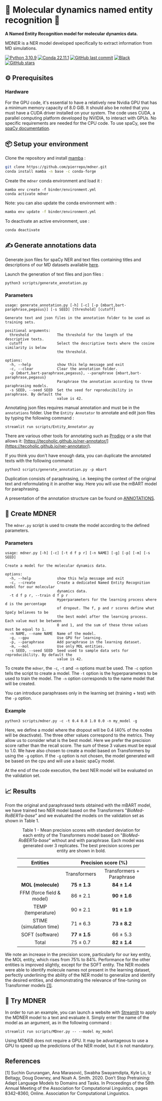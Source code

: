 # 📑 Molecular dynamics named entity recognition 🧬

**A Named Entity Recognition model for molecular dynamics data.**

MDNER is a NER model developed specifically to extract information from MD simulations.

[![Python 3.10.9](https://img.shields.io/badge/python-%E2%89%A5_3.10.9-blue.svg)](https://www.python.org/downloads/release/python-397/)
[![Conda 22.11.1](https://img.shields.io/badge/conda-%E2%89%A5_22.11.1-green.svg)](https://docs.conda.io/en/latest/miniconda.html)
[![GitHub last commit](https://img.shields.io/github/last-commit/pierrepo/mdner.svg)](https://github.com/pierrepo/mdner)
[![Black](https://img.shields.io/badge/code%20style-black-black)](https://github.com/psf/black)
[![GitHub stars](https://img.shields.io/github/stars/pierrepo/mdner.svg?style=social)](https://github.com/pierrepo/mdner)

## ⚙️ Prerequisites

### Hardware

For the GPU code, it's essential to have a relatively new Nvidia GPU that has a minimum memory capacity of 8.0 GiB.
It should also be noted that you must have a CUDA driver installed on your system. The code uses CUDA, a parallel computing platform developed by NVIDIA, to interact with GPUs. No specific requirements are needed for the CPU code. To use spaCy, see the [spaCy documentation](https://spacy.io/usage).

## 📦 Setup your environment

Clone the repository and install [mamba](https://github.com/mamba-org/mamba) :

```bash
git clone https://github.com/pierrepo/mdner.git
conda install mamba -n base -c conda-forge
```

Create the `mdner` conda environment and load it :

```
mamba env create -f binder/environment.yml
conda activate mdner
```

Note: you can also update the conda environment with :

```bash
mamba env update -f binder/environment.yml
```

To deactivate an active environment, use :

```
conda deactivate
```

## ✍ Generate annotations data

Generate json files for spaCy NER and text files containing titles and descriptions of our MD datasets available [here](https://sandbox.zenodo.org/record/1171298).

Launch the generation of text files and json files :

```
python3 scripts/generate_annotation.py
```

### Parameters

```
usage: generate_annotation.py [-h] [-c] [-p {mbart,bart-paraphrase,pegasus}] [-s SEED] [threshold] [cutoff]

Generate text and json files in the annotation folder to be used as training sets.

positional arguments:
  threshold             The threshold for the length of the descriptive texts.
  cutoff                Select the descriptive texts where the cosine similarity is below
                        the threshold.

options:
  -h, --help            show this help message and exit
  -c, --clear           Clear the annotation folder.
  -p {mbart,bart-paraphrase,pegasus}, --paraphrase {mbart,bart-paraphrase,pegasus}
                        Paraphrase the annotation according to three paraphrasing models.
  -s SEED, --seed SEED  Set the seed for reproducibility in paraphrase. By default the
                        value is 42.
```

Annotating json files requires manual annotation and must be in the `annotations` folder. Use the `Entity Annotator` to annotate and edit json files by typing the following command :

```
streamlit run scripts/Entity_Annotator.py
```

There are various other tools for annotating such as [Prodigy](https://prodi.gy/) or a site that allows it: [https://tecoholic.github.io/ner-annotator/](https://tecoholic.github.io/ner-annotator/).

If you think you don't have enough data, you can duplicate the annotated texts with the following command:

```
python3 scripts/generate_annotation.py -p mbart
```

Duplication consists of paraphrasing, i.e. keeping the context of the original text and reformulating it in another way. Here you will use the mBART model for paraphrasing.

A presentation of the annotation structure can be found on [ANNOTATIONS](https://github.com/pierrepo/mdner/blob/main/doc/ANNOTATIONS.md).

## 📑 Create MDNER

The `mdner.py` script is used to create the model according to the defined parameters.

### Parameters

```
usage: mdner.py [-h] [-c] [-t d f p r] [-n NAME] [-g] [-p] [-m] [-s SEED]

Create a model for the molecular dynamics data.

options:
  -h, --help            show this help message and exit
  -c, --create          Create a dedicated Named Entity Recognition model for our molecular
                        dynamics data.
  -t d f p r, --train d f p r
                        Hyperparameters for the learning process where d is the percentage
                        of dropout. The f, p and r scores define what SpaCy believes to be
                        the best model after the learning process. Each value must be between
                        0 and 1, and the sum of these three values must be equal to 1.
  -n NAME, --name NAME  Name of the model.
  -g, --gpu             Use GPU for learning.
  -p, --paraphrase      Add paraphrase in the learning dataset.
  -m, --mol             Use only MOL entities.
  -s SEED, --seed SEED  Seed used to sample data sets for reproducibility. By default the
                        value is 42.
```

To create the `mdner`, the `-c`, `-t` and `-n` options must be used. The `-c` option tells the script to create a model. The `-t` option is the hyperparameters to be used to train the model. The `-n` option corresponds to the name model that will be created.

You can introduce paraphrases only in the learning set (training + test) with the `-p` option.

### Example

```
python3 scripts/mdner.py -c -t 0.4 0.0 1.0 0.0 -n my_model -g
```

Here, we define a model where the dropout will be 0.4 (40% of the nodes will be deactivate). The three other values correspond to the metrics. They allow us to consider what is the best model. Here we prefer the precision score rather than the recall score. The sum of these 3 values must be equal to 1.0. We have also chosen to create a model based on Transformers by using the `-g` option. If the `-g` option is not chosen, the model generated will be based on the cpu and will use a basic spaCy model.

At the end of the code execution, the best NER model will be evaluated on the validation set.

## 📈 Results
From the original and paraphrased texts obtained with the mBART model, we have trained two NER model based on the Transformers "*BioMed-RoBERTa-base*" and we evaluated the models on the validation set as shown in Table 1.

<figure class="table" align="center">
<figcaption> Table 1 - Mean precision scores with standard deviation for each entity of the Transformers model based on "<i>BioMed-RoBERTa-base</i>" without and with paraphrase. Each model was generated over 3 replicates. The best precision scores per entity are shown in bold.</figcaption>
<table align="center">
<thead>
  <tr>
    <th>Entities<br></th>
    <th colspan="2">Precision score (%)<br></th>
  </tr>
</thead>
<tbody>
  <tr>
    <td></td>
    <td align="center">Transformers</td>
    <td align="center">Transformers + Paraphrase</td>
  </tr>
  <tr style="font-weight: bold;">
    <td align="center">MOL (molecule)</td>
    <td align="center">75 ± 1.3</td>
    <td align="center"><b>84 ± 1.4</b></td>
  </tr>
  <tr>
    <td align="center">FFM (force field &amp; model)</td>
    <td align="center">86 ± 2.1</td>
    <td align="center"><b>90 ± 1.6</b></td>
  </tr>
  <tr>
    <td align="center">TEMP (temperature)</td>
    <td align="center">90 ± 2.1</td>
    <td align="center"><b>91 ± 1.9</b></td>
  </tr>
  <tr>
    <td align="center">STIME (simulation time)</td>
    <td align="center">71 ± 6.3</td>
    <td align="center"><b>73 ± 8.2</b></td>
  </tr>
  <tr>
    <td align="center">SOFT (software)</td>
    <td align="center"><b>77 ± 1.5</b></td>
    <td align="center">66 ± 5.3</td>
  </tr>
  <tr>
    <td align="center">Total</td>
    <td align="center">75 ± 0.7</td>
    <td align="center"><b>82 ± 1.4</b></td>
  </tr>
</tbody>
</table>
</figure>

We note an increase in the precision score, particularly for our key entity, the MOL entity, which rises from 75% to 84%. Performance for the other entities is improved slightly, except for the SOFT entity.
The NER models were able to identify molecule names not present in the learning dataset, perfectly underlining the ability of the NER model to generalize and identify the desired entities, and demonstrating the relevance of fine-tuning on Transformer models [[1]](#1).

## 🚀 Try MDNER

In order to run an example, you can launch a website with [Streamlit](https://streamlit.io/) to apply the MDNER model to a text and evaluate it.  Simply enter the name of the model as an argument, as in the following command :

```
streamlit run scripts/MDner.py -- --model my_model
```

Using MDNER does not require a GPU. It may be advantageous to use a GPU to speed up the predictions of the NER model, but it is not mandatory.

## References
<a id="1">[1]</a> 
Suchin Gururangan, Ana Marasović, Swabha Swayamdipta, Kyle Lo, Iz Beltagy, Doug Downey, and Noah A. Smith. 2020. Don’t Stop Pretraining: Adapt Language Models to Domains and Tasks. In Proceedings of the 58th Annual Meeting of the Association for Computational Linguistics, pages 8342–8360, Online. Association for Computational Linguistics.

